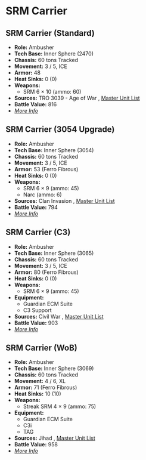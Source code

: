 # SRM Carrier 

## SRM Carrier (Standard) 

- **Role:** Ambusher 
- **Tech Base:** Inner Sphere (2470) 
- **Chassis:** 60 tons Tracked 
- **Movement:** 3 / 5, ICE 
- **Armor:** 48 
- **Heat Sinks:** 0 (0) 
- **Weapons:** 
  - SRM 6 × 10 (ammo: 60) 
- **Sources:** TRO 3039 - Age of War , [Master Unit List](http://masterunitlist.info/Unit/Details/3030) 
- **Battle Value:** 816 
- [*More Info*](srm_carrier/srm_carrier_standard.md) 

## SRM Carrier (3054 Upgrade) 

- **Role:** Ambusher 
- **Tech Base:** Inner Sphere (3054) 
- **Chassis:** 60 tons Tracked 
- **Movement:** 3 / 5, ICE 
- **Armor:** 53 (Ferro Fibrous) 
- **Heat Sinks:** 0 (0) 
- **Weapons:** 
  - SRM 6 × 9 (ammo: 45) 
  - Narc (ammo: 6) 
- **Sources:** Clan Invasion , [Master Unit List](http://masterunitlist.info/Unit/Details/3028) 
- **Battle Value:** 794 
- [*More Info*](srm_carrier/srm_carrier_3054_upgrade.md) 

## SRM Carrier (C3) 

- **Role:** Ambusher 
- **Tech Base:** Inner Sphere (3065) 
- **Chassis:** 60 tons Tracked 
- **Movement:** 3 / 5, ICE 
- **Armor:** 80 (Ferro Fibrous) 
- **Heat Sinks:** 0 (0) 
- **Weapons:** 
  - SRM 6 × 9 (ammo: 45) 
- **Equipment:** 
  - Guardian ECM Suite 
  - C3 Support 
- **Sources:** Civil War , [Master Unit List](http://masterunitlist.info/Unit/Details/3029) 
- **Battle Value:** 903 
- [*More Info*](srm_carrier/srm_carrier_c3.md) 

## SRM Carrier (WoB) 

- **Role:** Ambusher 
- **Tech Base:** Inner Sphere (3069) 
- **Chassis:** 60 tons Tracked 
- **Movement:** 4 / 6, XL 
- **Armor:** 71 (Ferro Fibrous) 
- **Heat Sinks:** 10 (10) 
- **Weapons:** 
  - Streak SRM 4 × 9 (ammo: 75) 
- **Equipment:** 
  - Guardian ECM Suite 
  - C3i 
  - TAG 
- **Sources:** Jihad , [Master Unit List](http://masterunitlist.info/Unit/Details/3031) 
- **Battle Value:** 958 
- [*More Info*](srm_carrier/srm_carrier_wob.md) 

